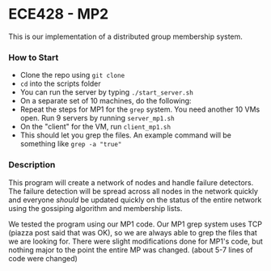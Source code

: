 # ECE428 - MP2

This is our implementation of a distributed group membership system.
### How to Start
- Clone the repo using `git clone`
- `cd` into the scripts folder
- You can run the server by typing `./start_server.sh`
- On a separate set of 10 machines, do the following:
- Repeat the steps for MP1 for the `grep` system. You need another 10 VMs open. Run 9 servers by running `server_mp1.sh`
- On the "client" for the VM, run `client_mp1.sh`
- This should let you grep the files. An example command will be something like `grep -a "true"`

### Description
This program will create a network of nodes and handle failure detectors. The failure detection will be spread across all nodes in the network quickly and everyone _should_ be updated quickly on the status of the entire network using the gossiping algorithm and membership lists.

We tested the program using our MP1 code. Our MP1 grep system uses TCP (piazza post said that was OK), so we are always able to grep the files that we are looking for. There were slight modifications done for MP1's code, but nothing major to the point the entire MP was changed. (about 5-7 lines of code were changed)
